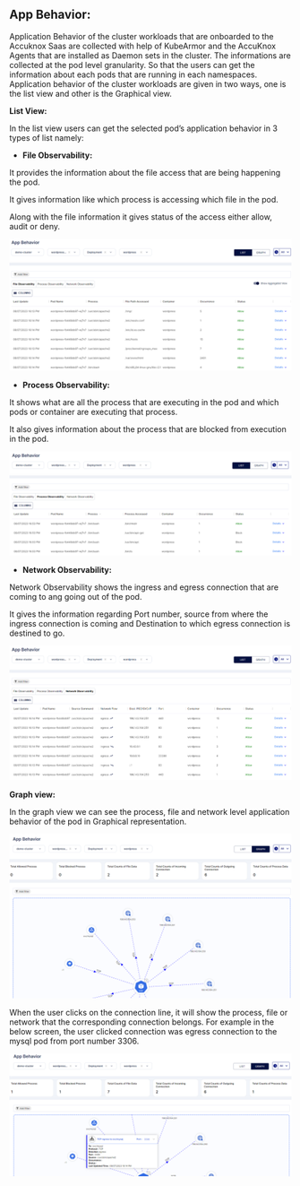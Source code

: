 ## **App Behavior:**


Application Behavior of the cluster workloads that are onboarded to the Accuknox Saas are collected with help of KubeArmor and the AccuKnox Agents that are installed as Daemon sets in the cluster. The informations are collected at the pod level granularity. So that the users can get the information about each pods that are running in each namespaces. Application behavior of the cluster workloads are given in two ways, one is the list view and other is the Graphical view. 

 

**List View:** 

In the list view users can get the selected pod’s application behavior in 3 types of list namely: 

+ **File Observability:** 

It provides the information about the file access that are being happening the pod. 

It gives information like which process is accessing which file in the pod. 

Along with the file information it gives status of the access either allow, audit or deny.

![](/saas/images/app-behavior.png)


+ **Process Observability:** 

It shows what are all the process that are executing in the pod and which pods or container are executing that process.

It also gives information about the process that are blocked from execution in the pod. 


 ![](/saas/images/process-observability.png)


+ **Network Observability:** 

Network Observability shows the ingress and egress connection that are coming to ang going out of the pod. 

It gives the information regarding Port number, source from where the ingress connection is coming and Destination to which egress connection is destined to go.

![](/saas/images/network-observability.png)


**Graph view:** 

In the graph view we can see the process, file and network level application behavior of the pod in Graphical representation. 

![](/saas/images/graph-view.png)


When the user clicks on the connection line, it will show the process, file or network that the corresponding connection belongs. For example in the below screen, the user clicked connection was egress connection to the mysql pod from port number 3306. 

![](/saas/images/graph-view-info.png)